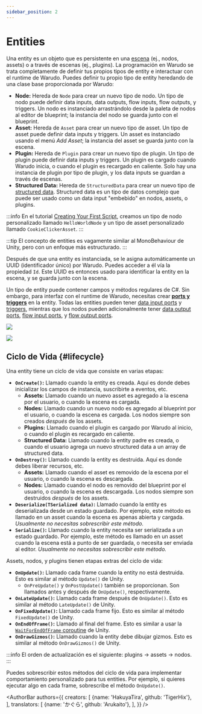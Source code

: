 ```yaml
---
sidebar_position: 2
---
```


# Entities

Una entity es un objeto que es persistente en una [escena](scene) (ej., nodos, assets) o a través de escenas (ej., plugins). La programación en Warudo se trata completamente de definir tus propios tipos de entity e interactuar con el runtime de Warudo. Puedes definir tu propio tipo de entity heredando de una clase base proporcionada por Warudo:

- **Node:** Hereda de `Node` para crear un nuevo tipo de nodo. Un tipo de nodo puede definir data inputs, data outputs, flow inputs, flow outputs, y triggers. Un nodo es instanciado arrastrándolo desde la paleta de nodos al editor de blueprint; la instancia del nodo se guarda junto con el blueprint.
- **Asset:** Hereda de `Asset` para crear un nuevo tipo de asset. Un tipo de asset puede definir data inputs y triggers. Un asset es instanciado usando el menú *Add Asset*; la instancia del asset se guarda junto con la escena.
- **Plugin:** Hereda de `Plugin` para crear un nuevo tipo de plugin. Un tipo de plugin puede definir data inputs y triggers. Un plugin es cargado cuando Warudo inicia, o cuando el plugin es recargado en caliente. Solo hay una instancia de plugin por tipo de plugin, y los data inputs se guardan a través de escenas.
- **Structured Data:** Hereda de `StructuredData` para crear un nuevo tipo de [structured data](structured-data). Structured data es un tipo de datos complejo que puede ser usado como un data input "embebido" en nodos, assets, o plugins.

:::info
En el tutorial [Creating Your First Script](../creating-your-first-script.md), creamos un tipo de nodo personalizado llamado `HelloWorldNode` y un tipo de asset personalizado llamado `CookieClickerAsset`.
:::

:::tip
El concepto de entities es vagamente similar al MonoBehaviour de Unity, pero con un enfoque más estructurado.
:::

Después de que una entity es instanciada, se le asigna automáticamente un UUID (identificador único) por Warudo. Puedes acceder a él vía la propiedad `Id`. Este UUID es entonces usado para identificar la entity en la escena, y se guarda junto con la escena.

Un tipo de entity puede contener campos y métodos regulares de C#. Sin embargo, para interfaz con el runtime de Warudo, necesitas crear [**ports y triggers**](ports-and-triggers) en la entity. Todas las entities pueden tener [data input ports](ports-and-triggers#data-input-ports) y [triggers](ports-and-triggers#triggers), mientras que los nodos pueden adicionalmente tener [data output ports](ports-and-triggers#data-output-ports), [flow input ports](ports-and-triggers#flow-input-ports), y [flow output ports](ports-and-triggers#flow-output-ports).

![](/doc-img/en-custom-node-1.png)

![](/doc-img/en-scripting-concepts-4.png)

## Ciclo de Vida {#lifecycle}

Una entity tiene un ciclo de vida que consiste en varias etapas:

- **`OnCreate()`:** Llamado cuando la entity es creada. Aquí es donde debes inicializar los campos de instancia, suscribirte a eventos, etc.
    - **Assets:** Llamado cuando un nuevo asset es agregado a la escena por el usuario, o cuando la escena es cargada.
    - **Nodes:** Llamado cuando un nuevo nodo es agregado al blueprint por el usuario, o cuando la escena es cargada. Los nodos siempre son creados _después_ de los assets.
    - **Plugins:** Llamado cuando el plugin es cargado por Warudo al inicio, o cuando el plugin es recargado en caliente.
    - **Structured Data:** Llamado cuando la entity padre es creada, o cuando el usuario agrega un nuevo structured data a un array de structured data.
- **`OnDestroy()`:** Llamado cuando la entity es destruida. Aquí es donde debes liberar recursos, etc.
    - **Assets:** Llamado cuando el asset es removido de la escena por el usuario, o cuando la escena es descargada.
    - **Nodes:** Llamado cuando el nodo es removido del blueprint por el usuario, o cuando la escena es descargada. Los nodos siempre son destruidos _después_ de los assets.
- **`Deserialize(TSerialized data)`:** Llamado cuando la entity es deserializada desde un estado guardado. Por ejemplo, este método es llamado en un asset cuando la escena es apenas abierta y cargada. _Usualmente no necesitas sobrescribir este método._
- **`Serialize()`:** Llamado cuando la entity necesita ser serializada a un estado guardado. Por ejemplo, este método es llamado en un asset cuando la escena está a punto de ser guardada, o necesita ser enviada al editor. _Usualmente no necesitas sobrescribir este método._

Assets, nodos, y plugins tienen etapas extras del ciclo de vida:

- **`OnUpdate()`:** Llamado cada frame cuando la entity no está destruida. Esto es similar al método `Update()` de Unity.
  - `OnPreUpdate()` y `OnPostUpdate()` también se proporcionan. Son llamados antes y después de `OnUpdate()`, respectivamente.
- **`OnLateUpdate()`:** Llamado cada frame después de `OnUpdate()`. Esto es similar al método `LateUpdate()` de Unity.
- **`OnFixedUpdate()`:** Llamado cada frame fijo. Esto es similar al método `FixedUpdate()` de Unity.
- **`OnEndOfFrame()`:** Llamado al final del frame. Esto es similar a usar la [`WaitForEndOfFrame` coroutine](https://docs.unity3d.com/ScriptReference/WaitForEndOfFrame.html) de Unity.
- **`OnDrawGizmos()`:** Llamado cuando la entity debe dibujar gizmos. Esto es similar al método `OnDrawGizmos()` de Unity.

:::info
El orden de actualización es el siguiente: plugins → assets → nodos.
:::

Puedes sobrescribir estos métodos del ciclo de vida para implementar comportamiento personalizado para tus entities. Por ejemplo, si quieres ejecutar algo en cada frame, sobrescribe el método `OnUpdate()`.

<AuthorBar authors={{
creators: [
{name: 'HakuyaTira', github: 'TigerHix'},
],
translators: [
{name: 'かぐら', github: 'Arukaito'},
],
}} />
